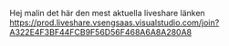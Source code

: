 Hej malin det här den mest aktuella liveshare länken https://prod.liveshare.vsengsaas.visualstudio.com/join?A322E4F3BF44FCB9F56D56F468A6A8A280A8
